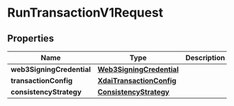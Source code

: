 
# RunTransactionV1Request

## Properties
Name | Type | Description | Notes
------------ | ------------- | ------------- | -------------
**web3SigningCredential** | [**Web3SigningCredential**](Web3SigningCredential.md) |  | 
**transactionConfig** | [**XdaiTransactionConfig**](XdaiTransactionConfig.md) |  | 
**consistencyStrategy** | [**ConsistencyStrategy**](ConsistencyStrategy.md) |  | 



